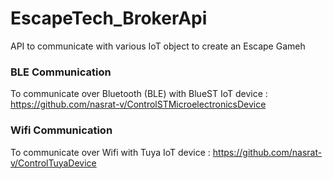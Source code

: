 # EscapeTech_BrokerApi
API to communicate with various IoT object to create an Escape Gameh

### BLE Communication
To communicate over Bluetooth (BLE) with BlueST IoT device : https://github.com/nasrat-v/ControlSTMicroelectronicsDevice

### Wifi Communication
To communicate over Wifi with Tuya IoT device : https://github.com/nasrat-v/ControlTuyaDevice
